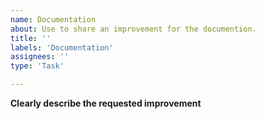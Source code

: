 ```yaml
---
name: Documentation
about: Use to share an improvement for the documention.
title: ''
labels: 'Documentation'
assignees: ''
type: 'Task'

---
```


**Clearly describe the requested improvement**
